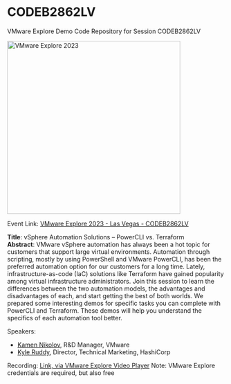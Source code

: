 # CODEB2862LV
VMware Explore Demo Code Repository for Session CODEB2862LV

[<img src="https://www.igel.com/wp-content/uploads/2022/08/exploreblog.png" alt="VMware Explore 2023" width="400">](https://www.vmware.com/explore/us.html)

Event Link: [VMware Explore 2023 - Las Vegas - CODEB2862LV](https://event.vmware.com/flow/vmware/explore2023lv/content/page/catalog?search=CODEB2862LV)

**Title**: vSphere Automation Solutions – PowerCLI vs. Terraform <br>
**Abstract**: VMware vSphere automation has always been a hot topic for customers that support large virtual environments. Automation through scripting, mostly by using PowerShell and VMware PowerCLI, has been the preferred automation option for our customers for a long time. Lately, infrastructure-as-code (IaC) solutions like Terraform have gained popularity among virtual infrastructure administrators. Join this session to learn the differences between the two automation models, the advantages and disadvantages of each, and start getting the best of both worlds. We prepared some interesting demos for specific tasks you can complete with PowerCLI and Terraform. These demos will help you understand the specifics of each automation tool better.

Speakers: 
- [Kamen Nikolov](https://github.com/kamennikolov), R&D Manager, VMware
- [Kyle Ruddy](https://github.com/kmruddy), Director, Technical Marketing, HashiCorp

Recording: [Link, via VMware Explore Video Player](https://www.vmware.com/explore/video-library/video-landing.html?sessionid=1685010294521001WtJY&videoId=6335412008112)
Note: VMware Explore credentials are required, but also free
